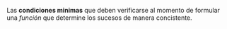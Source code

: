 Las **condiciones minimas** que deben verificarse al momento de formular una *función* que determine los sucesos de manera concistente.

